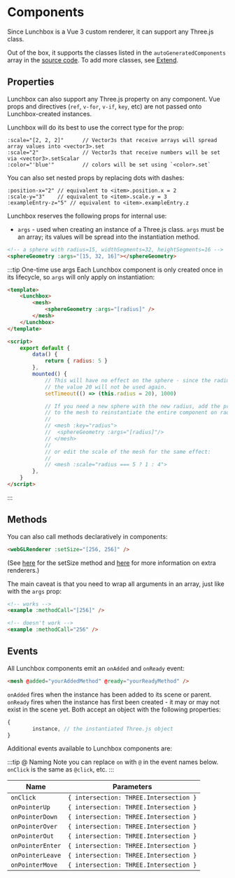 # Components

Since Lunchbox is a Vue 3 custom renderer, it can support any Three.js class.

Out of the box, it supports the classes listed in the `autoGeneratedComponents` array in the [source code](https://github.com/breakfast-studio/lunchboxjs/blob/main/src/components/autoGeneratedComponents.ts/). To add more classes, see [Extend](/components/extend/).

## Properties

Lunchbox can also support any Three.js property on any component. Vue props and directives (`ref`, `v-for`, `v-if`, `key`, etc) are not passed onto Lunchbox-created instances.

Lunchbox will do its best to use the correct type for the prop:

```
:scale="[2, 2, 2]"      // Vector3s that receive arrays will spread array values into <vector3>.set
:scale="2"              // Vector3s that receive numbers will be set via <vector3>.setScalar
:color="'blue'"         // colors will be set using `<color>.set`
```

You can also set nested props by replacing dots with dashes:

```
:position-x="2" // equivalent to <item>.position.x = 2
:scale-y="3"    // equivalent to <item>.scale.y = 3
:exampleEntry-z="5" // equivalent to <item>.exampleEntry.z
```

Lunchbox reserves the following props for internal use:

-   `args` - used when creating an instance of a Three.js class. `args` must be an array; its values will be spread into the instantiation method.

```html
<!-- a sphere with radius=15, widthSegments=32, heightSegments=16 -->
<sphereGeometry :args="[15, 32, 16]"></sphereGeometry>
```

:::tip One-time use args
Each Lunchbox component is only created once in its lifecycle, so `args` will only apply on instantiation:

```html
<template>
    <Lunchbox>
        <mesh>
            <sphereGeometry :args="[radius]" />
        </mesh>
    </Lunchbox>
</template>

<script>
    export default {
        data() {
            return { radius: 5 }
        },
        mounted() {
            // This will have no effect on the sphere - since the radius is 5 at instantiation,
            // the value 20 will not be used again.
            setTimeout(() => (this.radius = 20), 1000)

            // If you need a new sphere with the new radius, add the prop `:key="radius"`
            // to the mesh to reinstantiate the entire component on radius change:
            //
            // <mesh :key="radius">
            //  <sphereGeometry :args="[radius]"/>
            // </mesh>
            //
            // or edit the scale of the mesh for the same effect:
            //
            // <mesh :scale="radius === 5 ? 1 : 4">
        },
    }
</script>
```

:::

## Methods

You can also call methods declaratively in components:

```html
<webGLRenderer :setSize="[256, 256]" />
```

(See [here](https://threejs.org/docs/index.html?q=webglren#api/en/renderers/WebGLRenderer.setSize) for the setSize method and [here](/advanced/custom-cameras-renderers-and-scenes/) for more information on extra renderers.)

The main caveat is that you need to wrap all arguments in an array, just like with the `args` prop:

```html
<!-- works -->
<example :methodCall="[256]" />

<!-- doesn't work -->
<example :methodCall="256" />
```

## Events

All Lunchbox components emit an `onAdded` and `onReady` event:

```html
<mesh @added="yourAddedMethod" @ready="yourReadyMethod" />
```

`onAdded` fires when the instance has been added to its scene or parent. `onReady` fires when the instance has first been created - it may or may not exist in the scene yet. Both accept an object with the following properties:

```js
{
        instance, // the instantiated Three.js object
}
```

Additional events available to Lunchbox components are:

:::tip @ Naming
Note you can replace `on` with `@` in the event names below. `onClick` is the same as `@click`, etc.
:::

| Name             | Parameters                             |
| ---------------- | -------------------------------------- |
| `onClick`        | `{ intersection: THREE.Intersection }` |
| `onPointerUp`    | `{ intersection: THREE.Intersection }` |
| `onPointerDown`  | `{ intersection: THREE.Intersection }` |
| `onPointerOver`  | `{ intersection: THREE.Intersection }` |
| `onPointerOut`   | `{ intersection: THREE.Intersection }` |
| `onPointerEnter` | `{ intersection: THREE.Intersection }` |
| `onPointerLeave` | `{ intersection: THREE.Intersection }` |
| `onPointerMove`  | `{ intersection: THREE.Intersection }` |
